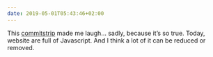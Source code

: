 ```yaml
---
date: 2019-05-01T05:43:46+02:00
---
```

This [commitstrip](http://www.commitstrip.com/en/2019/04/19/its-better-with-javascript/) made me laugh... sadly, because it’s so true. Today, website are full of Javascript. And I think a lot of it can be reduced or removed.